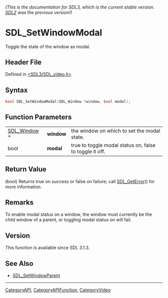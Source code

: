 ###### (This is the documentation for SDL3, which is the current stable version. [SDL2](https://wiki.libsdl.org/SDL2/) was the previous version!)
# SDL_SetWindowModal

Toggle the state of the window as modal.

## Header File

Defined in [<SDL3/SDL_video.h>](https://github.com/libsdl-org/SDL/blob/main/include/SDL3/SDL_video.h)

## Syntax

```c
bool SDL_SetWindowModal(SDL_Window *window, bool modal);
```

## Function Parameters

|                            |            |                                                         |
| -------------------------- | ---------- | ------------------------------------------------------- |
| [SDL_Window](SDL_Window) * | **window** | the window on which to set the modal state.             |
| bool                       | **modal**  | true to toggle modal status on, false to toggle it off. |

## Return Value

(bool) Returns true on success or false on failure; call
[SDL_GetError](SDL_GetError)() for more information.

## Remarks

To enable modal status on a window, the window must currently be the child
window of a parent, or toggling modal status on will fail.

## Version

This function is available since SDL 3.1.3.

## See Also

- [SDL_SetWindowParent](SDL_SetWindowParent)

----
[CategoryAPI](CategoryAPI), [CategoryAPIFunction](CategoryAPIFunction), [CategoryVideo](CategoryVideo)

